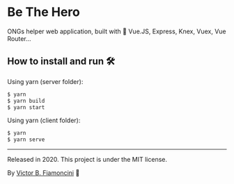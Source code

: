 # Be The Hero

ONGs helper web application, built with 💚 Vue.JS, Express, Knex, Vuex, Vue Router...

## How to install and run 🛠
Using yarn (server folder):

```bash
$ yarn 
$ yarn build
$ yarn start
```

Using yarn (client folder):

```bash
$ yarn 
$ yarn serve
```

----------
Released in 2020. This project is under the MIT license.

By [Victor B. Fiamoncini](https://github.com/Victor-Fiamoncini) 🚀
